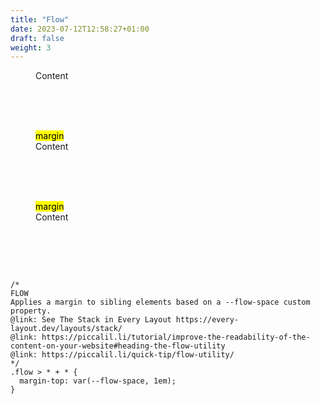 ```yaml
---
title: "Flow"
date: 2023-07-12T12:58:27+01:00
draft: false
weight: 3
---
```


<section class="flow">

<figure>
  <div class="demo | flow" style="--flow-space: 0;">
    <div class="container" style="flex: 1; height: 6rem;">Content</div>
    <div class="margin"><mark>margin</mark></div>
    <div class="container" style="flex: 1; height: 6rem;">Content</div>
    <div class="margin"><mark>margin</mark></div>
    <div class="container" style="flex: 1; height: 6rem;">Content</div>
  </div>
</figure>

```
/*
FLOW
Applies a margin to sibling elements based on a --flow-space custom property.
@link: See The Stack in Every Layout https://every-layout.dev/layouts/stack/
@link: https://piccalil.li/tutorial/improve-the-readability-of-the-content-on-your-website#heading-the-flow-utility
@link: https://piccalil.li/quick-tip/flow-utility/
*/
.flow > * + * {
  margin-top: var(--flow-space, 1em);
}
```

</section>